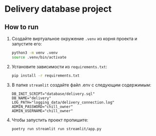 # Delivery database project

## How to run

1. Создайте виртуальное окружение `.venv` из корня проекта и запустите его:

    ```bash
    python3 -m venv .venv
    source .venv/bin/activate
    ```

2. Установите зависимости из `requirements.txt`:

    ```bash
    pip install -r requirements.txt
    ```

3. В папке `streamlit` создайте файл .env с следующим содержимым:

    ```
    DB_INIT_SCRIPT="database/delivery.sql"
    DB_NAME="delivery"
    LOG_PATH="logging_data/delivery_connection.log"
    ADMIN_PASSWORD="chill_owner"
    ADMIN_USERNAME="chill_owner"
    ```

4. Чтобы запустить проект пропишите:

    ``` bash
    poetry run streamlit run streamlit/app.py
    ```
